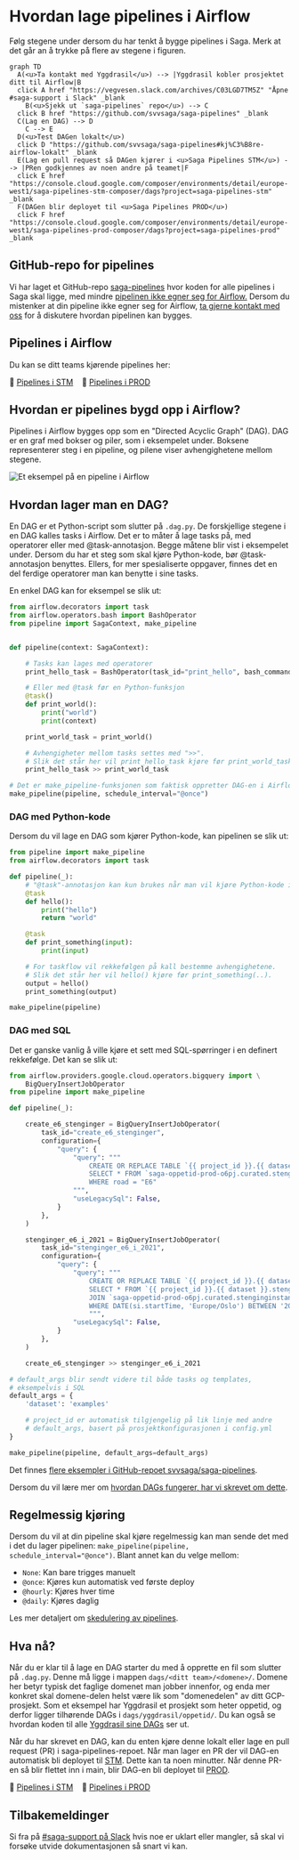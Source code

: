 # Hvordan lage pipelines i Airflow

Følg stegene under dersom du har tenkt å bygge pipelines i Saga. Merk at det går an å trykke på flere av stegene i figuren.

```mermaid
graph TD
  A(<u>Ta kontakt med Yggdrasil</u>) --> |Yggdrasil kobler prosjektet ditt til Airflow|B
  click A href "https://vegvesen.slack.com/archives/C03LGD7TM5Z" "Åpne #saga-support i Slack" _blank
	B(<u>Sjekk ut `saga-pipelines` repo</u>) --> C
  click B href "https://github.com/svvsaga/saga-pipelines" _blank
  C(Lag en DAG) --> D
	C --> E
  D(<u>Test DAGen lokalt</u>)
  click D "https://github.com/svvsaga/saga-pipelines#kj%C3%B8re-airflow-lokalt" _blank
  E(Lag en pull request så DAGen kjører i <u>Saga Pipelines STM</u>) --> |PRen godkjennes av noen andre på teamet|F
  click E href "https://console.cloud.google.com/composer/environments/detail/europe-west1/saga-pipelines-stm-composer/dags?project=saga-pipelines-stm" _blank
  F(DAGen blir deployet til <u>Saga Pipelines PROD</u>)
  click F href "https://console.cloud.google.com/composer/environments/detail/europe-west1/saga-pipelines-prod-composer/dags?project=saga-pipelines-prod" _blank
```

## GitHub-repo for pipelines

Vi har laget et GitHub-repo [saga-pipelines](https://github.com/svvsaga/saga-pipelines) hvor koden for alle pipelines i Saga skal ligge, med mindre [pipelinen ikke egner seg for Airflow.](https://airflow.apache.org/docs/apache-airflow/stable/index.html#why-not-airflow) Dersom du mistenker at din pipeline ikke egner seg for Airflow, [ta gjerne kontakt med oss](https://vegvesen.slack.com/archives/C03LGD7TM5Z) for å diskutere hvordan pipelinen kan bygges.

## Pipelines i Airflow

Du kan se ditt teams kjørende pipelines her:

🚧 [Pipelines i STM](https://pipelines-stm.saga.vegvesen.no) &nbsp;&nbsp; 🏁 [Pipelines i PROD](https://pipelines.saga.vegvesen.no)

## Hvordan er pipelines bygd opp i Airflow?

Pipelines i Airflow bygges opp som en "Directed Acyclic Graph" (DAG). DAG er en graf med bokser og piler, som i eksempelet under. Boksene representerer steg i en pipeline, og pilene viser avhengighetene mellom stegene.

![Et eksempel på en pipeline i Airflow](img/visualisering-av-pipeline-i-airflow.png)

## Hvordan lager man en DAG?

En DAG er et Python-script som slutter på `.dag.py`. De forskjellige stegene i en DAG kalles tasks i Airflow. Det er to måter å lage tasks på, med operatorer eller med @task-annotasjon. Begge måtene blir vist i eksempelet under. Dersom du har et steg som skal kjøre Python-kode, bør @task-annotasjon benyttes. Ellers, for mer spesialiserte oppgaver, finnes det en del ferdige operatorer man kan benytte i sine tasks.

En enkel DAG kan for eksempel se slik ut:

```python
from airflow.decorators import task
from airflow.operators.bash import BashOperator
from pipeline import SagaContext, make_pipeline


def pipeline(context: SagaContext):

    # Tasks kan lages med operatorer
    print_hello_task = BashOperator(task_id="print_hello", bash_command="echo hello")

    # Eller med @task før en Python-funksjon
    @task()
    def print_world():
        print("world")
        print(context)

    print_world_task = print_world()

    # Avhengigheter mellom tasks settes med ">>".
    # Slik det står her vil print_hello_task kjøre før print_world_task.
    print_hello_task >> print_world_task

# Det er make_pipeline-funksjonen som faktisk oppretter DAG-en i Airflow.
make_pipeline(pipeline, schedule_interval="@once")
```

### DAG med Python-kode

Dersom du vil lage en DAG som kjører Python-kode, kan pipelinen se slik ut:

```python
from pipeline import make_pipeline
from airflow.decorators import task

def pipeline(_):
    # "@task"-annotasjon kan kun brukes når man vil kjøre Python-kode i en task. Dette kalles taskflow.
    @task
    def hello():
        print("hello")
        return "world"

    @task
    def print_something(input):
        print(input)

    # For taskflow vil rekkefølgen på kall bestemme avhengighetene.
    # Slik det står her vil hello() kjøre før print_something(..).
    output = hello()
    print_something(output)

make_pipeline(pipeline)
```

### DAG med SQL

Det er ganske vanlig å ville kjøre et sett med SQL-spørringer i en definert rekkefølge. Det kan se slik ut:

```python
from airflow.providers.google.cloud.operators.bigquery import \
    BigQueryInsertJobOperator
from pipeline import make_pipeline

def pipeline(_):

    create_e6_stenginger = BigQueryInsertJobOperator(
        task_id="create_e6_stenginger",
        configuration={
            "query": {
                "query": """
                    CREATE OR REPLACE TABLE `{{ project_id }}.{{ dataset }}.stenginger_e6` AS
                    SELECT * FROM `saga-oppetid-prod-o6pj.curated.stenginger`
                    WHERE road = "E6"
                """,
                "useLegacySql": False,
            }
        },
    )

    stenginger_e6_i_2021 = BigQueryInsertJobOperator(
        task_id="stenginger_e6_i_2021",
        configuration={
            "query": {
                "query": """
                    CREATE OR REPLACE TABLE `{{ project_id }}.{{ dataset }}.stenginger_e6_i_2021` AS
                    SELECT * FROM `{{ project_id }}.{{ dataset }}.stenginger_e6` s
                    JOIN `saga-oppetid-prod-o6pj.curated.stenginginstanser` si ON si.stengingId = s.stengingId
                    WHERE DATE(si.startTime, 'Europe/Oslo') BETWEEN '2021-01-01' AND '2022-01-01'
                    """,
                "useLegacySql": False,
            }
        },
    )

    create_e6_stenginger >> stenginger_e6_i_2021

# default_args blir sendt videre til både tasks og templates,
# eksempelvis i SQL
default_args = {
    'dataset': 'examples'

    # project_id er automatisk tilgjengelig på lik linje med andre
    # default_args, basert på prosjektkonfigurasjonen i config.yml
}

make_pipeline(pipeline, default_args=default_args)
```

Det finnes [flere eksempler i GitHub-repoet svvsaga/saga-pipelines](https://github.com/svvsaga/saga-pipelines/tree/main/dags/yggdrasil/examples).

Dersom du vil lære mer om [hvordan DAGs fungerer, har vi skrevet om dette](./05-byggeklosser-i-en-dag.md).

## Regelmessig kjøring

Dersom du vil at din pipeline skal kjøre regelmessig kan man sende det med i det du lager pipelinen: `make_pipeline(pipeline, schedule_interval="@once")`. Blant annet kan du velge mellom:

- `None`: Kan bare trigges manuelt
- `@once`: Kjøres kun automatisk ved første deploy
- `@hourly`: Kjøres hver time
- `@daily`: Kjøres daglig

Les mer detaljert om [skedulering av pipelines](05-byggeklosser-i-en-dag.md#scheduling-og-start_date).

## Hva nå?

Når du er klar til å lage en DAG starter du med å opprette en fil som slutter på `.dag.py`. Denne må ligge i mappen `dags/<ditt team>/<domene>/`. Domene her betyr typisk det faglige domenet man jobber innenfor, og enda mer konkret skal domene-delen helst være lik som "domenedelen" av ditt GCP-prosjekt. Som et eksempel har Yggdrasil et prosjekt som heter oppetid, og derfor ligger tilhørende DAGs i `dags/yggdrasil/oppetid/`. Du kan også se hvordan koden til alle [Yggdrasil sine DAGs](https://github.com/svvsaga/saga-pipelines/tree/main/dags/yggdrasil) ser ut.

Når du har skrevet en DAG, kan du enten kjøre denne lokalt eller lage en pull request (PR) i saga-pipelines-repoet. Når man lager en PR der vil DAG-en automatisk bli deployet til [STM](https://pipelines-stm.saga.vegvesen.no). Dette kan ta noen minutter. Når denne PR-en så blir flettet inn i main, blir DAG-en bli deployet til [PROD](https://pipelines.saga.vegvesen.no).

🚧 [Pipelines i STM](https://pipelines-stm.saga.vegvesen.no) &nbsp;&nbsp; 🏁 [Pipelines i PROD](https://pipelines.saga.vegvesen.no)

## Tilbakemeldinger

Si fra på [#saga-support på Slack](https://vegvesen.slack.com/archives/C03LGD7TM5Z) hvis noe er uklart eller mangler, så skal vi forsøke utvide dokumentasjonen så snart vi kan.
